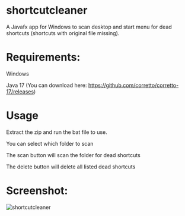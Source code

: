 # shortcutcleaner

A Javafx app for Windows to scan desktop and start menu for dead shortcuts (shortcuts with original file missing).

# Requirements:

Windows

Java 17 (You can download here: https://github.com/corretto/corretto-17/releases)

# Usage

Extract the zip and run the bat file to use.

You can select which folder to scan

The scan button will scan the folder for dead shortcuts

The delete button will delete all listed dead shortcuts

# Screenshot:
![shortcutcleaner](https://github.com/yichenhsiaonz/shortcutcleaner/assets/79343535/3aa3c87a-a756-47d6-8966-d6f3271bf20e)
